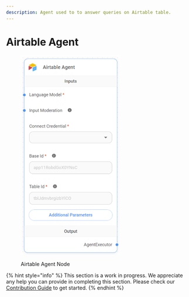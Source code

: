 ```yaml
---
description: Agent used to to answer queries on Airtable table.
---
```


# Airtable Agent

<figure><img src="../../../.gitbook/assets/image (2) (1) (1) (1) (1) (1) (1) (1) (1).png" alt="" width="271"><figcaption><p>Airtable Agent Node</p></figcaption></figure>

{% hint style="info" %}
This section is a work in progress. We appreciate any help you can provide in completing this section. Please check our [Contribution Guide](../../../CONTRIBUTING.md) to get started.
{% endhint %}
